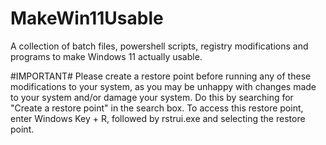 # MakeWin11Usable
A collection of batch files, powershell scripts, registry modifications and programs to make Windows 11 actually usable.

#IMPORTANT#
Please create a restore point before running any of these modifications to your system, as you may be unhappy with changes made to your system and/or damage your system. Do this by searching for "Create a restore point" in the search box. To access this restore point, enter Windows Key + R, followed by rstrui.exe and selecting the restore point. 

